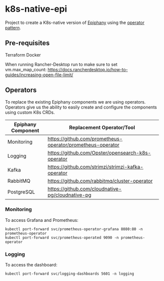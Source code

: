 # k8s-native-epi

Project to create a K8s-native version of [Epiphany](https://github.com/hitachienergy/epiphany) using the [operator pattern](https://kubernetes.io/docs/concepts/extend-kubernetes/operator/).

## Pre-requisites

Terraform
Docker

When running Rancher-Desktop run to make sure to set vm.max_map_count: https://docs.rancherdesktop.io/how-to-guides/increasing-open-file-limit/

## Operators

To replace the existing Epiphany components we are using operators. Operators give us the ability to easily create and configure the components using custom K8s CRDs.

| Epiphany Component  | Replacement Operator/Tool                                  |
| ------------------- | -----------------------------------------------------------|
| Monitoring          | https://github.com/prometheus-operator/prometheus-operator |
| Logging             | https://github.com/Opster/opensearch-k8s-operator          |
| Kafka               | https://github.com/strimzi/strimzi-kafka-operator          |
| RabbitMQ            | https://github.com/rabbitmq/cluster-operator               |
| PostgreSQL          | https://github.com/cloudnative-pg/cloudnative-pg           |

### Monitoring

To access Grafana and Prometheus:

```shell
kubectl port-forward svc/prometheus-operator-grafana 8080:80 -n prometheus-operator
kubectl port-forward svc/prometheus-operated 9090 -n prometheus-operator
```

### Logging

To access the dashboard:

```shell
kubectl port-forward svc/logging-dashboards 5601 -n logging
```
